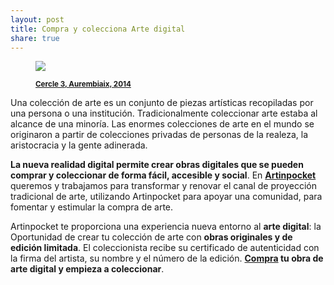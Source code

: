 ```yaml
---
layout: post
title: Compra y colecciona Arte digital
share: true
---
```


<figure class="text-center">
	<img src="http://www.inpocketart.com/wp-content/uploads/2014/05/cercle-3-watermark.jpg">
	<figcaption>
		<p><small><strong><a href="http://www.inpocketart.com/product/cercle-3-aurembiaix-2014/">Cercle 3, Aurembiaix, 2014</a></strong></small></p>
	</figcaption>
</figure>

Una colección de arte es un conjunto de piezas artísticas recopiladas por una persona o una institución. Tradicionalmente coleccionar arte estaba al alcance de una minoría. Las enormes colecciones de arte en el mundo se originaron a partir de colecciones privadas de personas de la realeza, la aristocracia y la gente adinerada.

**La nueva realidad digital permite crear obras digitales que se pueden comprar y coleccionar de forma fácil, accesible y social**.  En **[Artinpocket](http://www.inpocketart.com/)** queremos y trabajamos para transformar y renovar el canal de proyección tradicional de arte, utilizando Artinpocket para apoyar una comunidad, para fomentar y estimular la compra de arte.

Artinpocket te proporciona una experiencia nueva entorno al **arte digital**: la Oportunidad de crear tu colección de arte con **obras originales y de edición limitada**. El coleccionista recibe su certificado de autenticidad con la firma del artista, su nombre y el número de la edición. **[Compra](http://www.inpocketart.com/botiga/) tu obra de arte digital y empieza a coleccionar**.